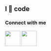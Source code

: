 ## I 🖤 code

 <h3> Connect with me</h3>

 <a href="https://www.linkedin.com/in/dakotaraenelson/" target="_blank" rel="noopener noreferrer"><img src="https://img.icons8.com/plasticine/100/000000/linkedin.png" width="50" /></a>
<a href="mailto:kotalilyy@gmail.com" target="_blank" rel="noopener noreferrer"><img src="https://img.icons8.com/plasticine/100/000000/gmail.png"  width="50" /></a> 




